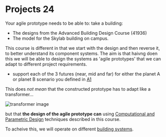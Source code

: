 # Projects 24

Your agile prototype needs to be able to: take a building:

* The designs from the Advanced Building Design Course (41936)
* The model for the Skylab building on campus.

This course is different in that we start with the design and then reverse it, to better understand its component systems. The aim is that haivng doen this we will be able to design the systems as 'agile prototypes' that we can adapt to different project requirements.

* support each of the 3 futures (near, mid and far) for either the planet A or planet B scenario you defined in [A1](/Agile/Assignments/A1)

This does *not mean* that the constructed prototype has to adapt like a transformer...

![transformer image](https://tfwiki.net/mediawiki/images2/thumb/d/dc/OpTransformsSu.jpg/400px-OpTransformsSu.jpg)

but that **the design of the agile prototype can** using [Computational and Parametric Design] techniques described in this course.

To acheive this, we will operate on different [building systems](/Agile/Systems/).


[Computational and Parametric Design]: /Agile/Concepts/ComputationalDesign

<!--

1. [Roskilde]
2. [Space]
3. [Skate]
4. [Skylab]

Finally you must make a [physical prototype]

[physical prototype]: /Agile/Concepts/PhysicalPrototype
[Roskilde]: /Agile/Projects/Roskilde
[Space]: /Agile/Projects/Space
[Skate]: /Agile/Projects/Skate
[Skylab]: /Agile/Projects/Skylab

-->

